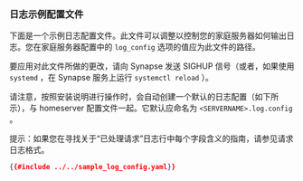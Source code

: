 ### 日志示例配置文件

下面是一个示例日志配置文件。此文件可以调整以控制您的家庭服务器如何输出日志。您在家庭服务器配置中的 `log_config` 选项的值应为此文件的路径。

要应用对此文件所做的更改，请向 Synapse 发送 SIGHUP 信号（或者，如果使用 `systemd` ，在 Synapse 服务上运行 `systemctl reload` ）。

请注意，按照安装说明进行操作时，会自动创建一个默认的日志配置（如下所示），与 homeserver 配置文件一起。它默认应命名为 `<SERVERNAME>.log.config` 。

提示：如果您在寻找关于“已处理请求”日志行中每个字段含义的指南，请参见请求日志格式。

```json
{{#include ../../sample_log_config.yaml}}
```